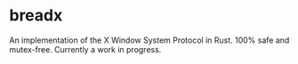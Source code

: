 # breadx

An implementation of the X Window System Protocol in Rust. 100% safe and mutex-free. Currently a work in progress.
